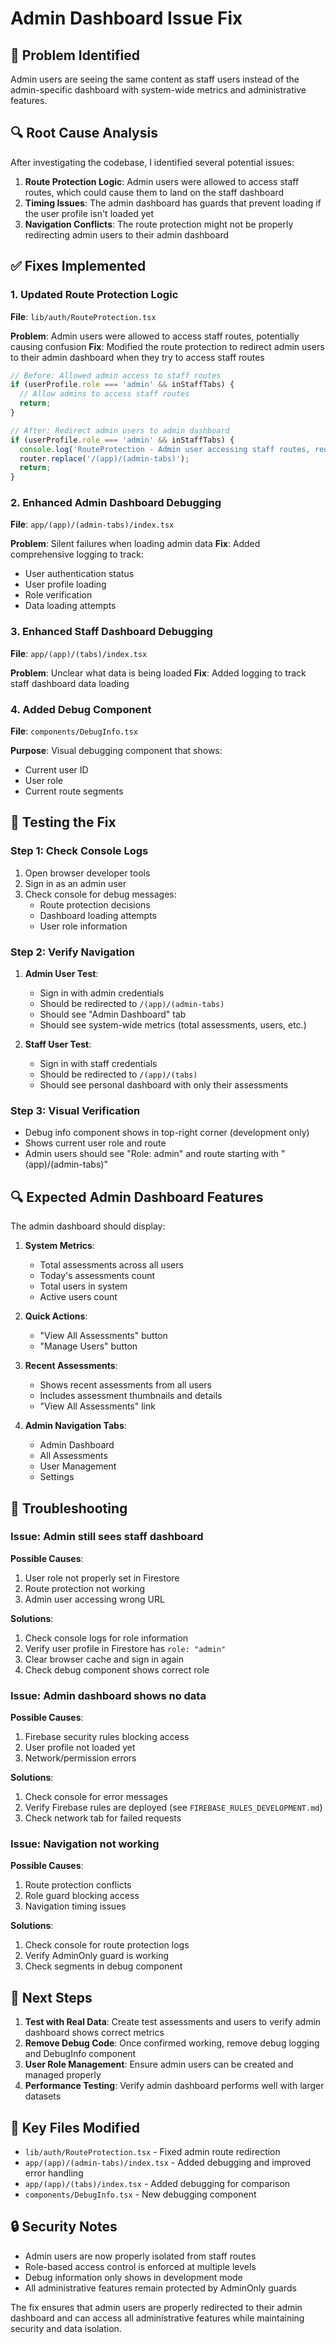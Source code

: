 # Admin Dashboard Issue Fix

## 🐛 Problem Identified

Admin users are seeing the same content as staff users instead of the admin-specific dashboard with system-wide metrics and administrative features.

## 🔍 Root Cause Analysis

After investigating the codebase, I identified several potential issues:

1. **Route Protection Logic**: Admin users were allowed to access staff routes, which could cause them to land on the staff dashboard
2. **Timing Issues**: The admin dashboard has guards that prevent loading if the user profile isn't loaded yet
3. **Navigation Conflicts**: The route protection might not be properly redirecting admin users to their admin dashboard

## ✅ Fixes Implemented

### 1. Updated Route Protection Logic
**File**: `lib/auth/RouteProtection.tsx`

**Problem**: Admin users were allowed to access staff routes, potentially causing confusion
**Fix**: Modified the route protection to redirect admin users to their admin dashboard when they try to access staff routes

```typescript
// Before: Allowed admin access to staff routes
if (userProfile.role === 'admin' && inStaffTabs) {
  // Allow admins to access staff routes
  return;
}

// After: Redirect admin users to admin dashboard
if (userProfile.role === 'admin' && inStaffTabs) {
  console.log('RouteProtection - Admin user accessing staff routes, redirecting to admin dashboard');
  router.replace('/(app)/(admin-tabs)');
  return;
}
```

### 2. Enhanced Admin Dashboard Debugging
**File**: `app/(app)/(admin-tabs)/index.tsx`

**Problem**: Silent failures when loading admin data
**Fix**: Added comprehensive logging to track:
- User authentication status
- User profile loading
- Role verification
- Data loading attempts

### 3. Enhanced Staff Dashboard Debugging
**File**: `app/(app)/(tabs)/index.tsx`

**Problem**: Unclear what data is being loaded
**Fix**: Added logging to track staff dashboard data loading

### 4. Added Debug Component
**File**: `components/DebugInfo.tsx`

**Purpose**: Visual debugging component that shows:
- Current user ID
- User role
- Current route segments

## 🧪 Testing the Fix

### Step 1: Check Console Logs
1. Open browser developer tools
2. Sign in as an admin user
3. Check console for debug messages:
   - Route protection decisions
   - Dashboard loading attempts
   - User role information

### Step 2: Verify Navigation
1. **Admin User Test**:
   - Sign in with admin credentials
   - Should be redirected to `/(app)/(admin-tabs)`
   - Should see "Admin Dashboard" tab
   - Should see system-wide metrics (total assessments, users, etc.)

2. **Staff User Test**:
   - Sign in with staff credentials
   - Should be redirected to `/(app)/(tabs)`
   - Should see personal dashboard with only their assessments

### Step 3: Visual Verification
- Debug info component shows in top-right corner (development only)
- Shows current user role and route
- Admin users should see "Role: admin" and route starting with "(app)/(admin-tabs)"

## 🔍 Expected Admin Dashboard Features

The admin dashboard should display:

1. **System Metrics**:
   - Total assessments across all users
   - Today's assessments count
   - Total users in system
   - Active users count

2. **Quick Actions**:
   - "View All Assessments" button
   - "Manage Users" button

3. **Recent Assessments**:
   - Shows recent assessments from all users
   - Includes assessment thumbnails and details
   - "View All Assessments" link

4. **Admin Navigation Tabs**:
   - Admin Dashboard
   - All Assessments
   - User Management
   - Settings

## 🚨 Troubleshooting

### Issue: Admin still sees staff dashboard
**Possible Causes**:
1. User role not properly set in Firestore
2. Route protection not working
3. Admin user accessing wrong URL

**Solutions**:
1. Check console logs for role information
2. Verify user profile in Firestore has `role: "admin"`
3. Clear browser cache and sign in again
4. Check debug component shows correct role

### Issue: Admin dashboard shows no data
**Possible Causes**:
1. Firebase security rules blocking access
2. User profile not loaded yet
3. Network/permission errors

**Solutions**:
1. Check console for error messages
2. Verify Firebase rules are deployed (see `FIREBASE_RULES_DEVELOPMENT.md`)
3. Check network tab for failed requests

### Issue: Navigation not working
**Possible Causes**:
1. Route protection conflicts
2. Role guard blocking access
3. Navigation timing issues

**Solutions**:
1. Check console for route protection logs
2. Verify AdminOnly guard is working
3. Check segments in debug component

## 🔄 Next Steps

1. **Test with Real Data**: Create test assessments and users to verify admin dashboard shows correct metrics
2. **Remove Debug Code**: Once confirmed working, remove debug logging and DebugInfo component
3. **User Role Management**: Ensure admin users can be created and managed properly
4. **Performance Testing**: Verify admin dashboard performs well with larger datasets

## 📝 Key Files Modified

- `lib/auth/RouteProtection.tsx` - Fixed admin route redirection
- `app/(app)/(admin-tabs)/index.tsx` - Added debugging and improved error handling
- `app/(app)/(tabs)/index.tsx` - Added debugging for comparison
- `components/DebugInfo.tsx` - New debugging component

## 🔒 Security Notes

- Admin users are now properly isolated from staff routes
- Role-based access control is enforced at multiple levels
- Debug information only shows in development mode
- All administrative features remain protected by AdminOnly guards

The fix ensures that admin users are properly redirected to their admin dashboard and can access all administrative features while maintaining security and data isolation.
